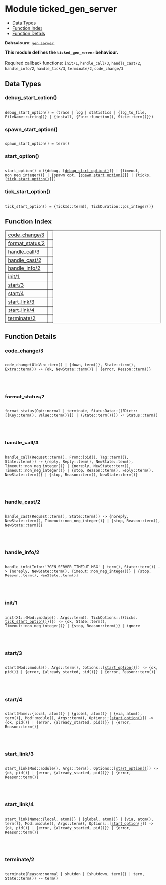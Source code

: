 

# Module ticked_gen_server #
* [Data Types](#types)
* [Function Index](#index)
* [Function Details](#functions)

__Behaviours:__ [`gen_server`](gen_server.md).

__This module defines the `ticked_gen_server` behaviour.__
<br></br>
 Required callback functions: `init/1`, `handle_call/3`, `handle_cast/2`, `handle_info/2`, `handle_tick/3`, `terminate/2`, `code_change/3`.

<a name="types"></a>

## Data Types ##




### <a name="type-debug_start_option">debug_start_option()</a> ###



<pre><code>
debug_start_option() = (trace | log | statistics | {log_to_file, FileName::string()} | {install, {Func::function(), State::term()}})
</code></pre>





### <a name="type-spawn_start_option">spawn_start_option()</a> ###



<pre><code>
spawn_start_option() = term()
</code></pre>





### <a name="type-start_option">start_option()</a> ###



<pre><code>
start_option() = ({debug, [<a href="#type-debug_start_option">debug_start_option()</a>]} | {timeout, non_neg_integer()} | {spawn_opt, [<a href="#type-spawn_start_option">spawn_start_option()</a>]} | {ticks, [<a href="#type-tick_start_option">tick_start_option()</a>]})
</code></pre>





### <a name="type-tick_start_option">tick_start_option()</a> ###



<pre><code>
tick_start_option() = {TickId::term(), TickDuration::pos_integer()}
</code></pre>


<a name="index"></a>

## Function Index ##


<table width="100%" border="1" cellspacing="0" cellpadding="2" summary="function index"><tr><td valign="top"><a href="#code_change-3">code_change/3</a></td><td></td></tr><tr><td valign="top"><a href="#format_status-2">format_status/2</a></td><td></td></tr><tr><td valign="top"><a href="#handle_call-3">handle_call/3</a></td><td></td></tr><tr><td valign="top"><a href="#handle_cast-2">handle_cast/2</a></td><td></td></tr><tr><td valign="top"><a href="#handle_info-2">handle_info/2</a></td><td></td></tr><tr><td valign="top"><a href="#init-1">init/1</a></td><td></td></tr><tr><td valign="top"><a href="#start-3">start/3</a></td><td></td></tr><tr><td valign="top"><a href="#start-4">start/4</a></td><td></td></tr><tr><td valign="top"><a href="#start_link-3">start_link/3</a></td><td></td></tr><tr><td valign="top"><a href="#start_link-4">start_link/4</a></td><td></td></tr><tr><td valign="top"><a href="#terminate-2">terminate/2</a></td><td></td></tr></table>


<a name="functions"></a>

## Function Details ##

<a name="code_change-3"></a>

### code_change/3 ###


<pre><code>
code_change(OldVsn::term() | {down, term()}, State::term(), Extra::term()) -&gt; {ok, NewState::term()} | {error, Reason::term()}
</code></pre>

<br></br>



<a name="format_status-2"></a>

### format_status/2 ###


<pre><code>
format_status(Opt::normal | terminate, StatusData::[(PDict::[{Key::term(), Value::term()}]) | (State::term())]) -&gt; Status::term()
</code></pre>

<br></br>



<a name="handle_call-3"></a>

### handle_call/3 ###


<pre><code>
handle_call(Request::term(), From::{pid(), Tag::term()}, State::term()) -&gt; {reply, Reply::term(), NewState::term(), Timeout::non_neg_integer()} | {noreply, NewState::term(), Timeout::non_neg_integer()} | {stop, Reason::term(), Reply::term(), NewState::term()} | {stop, Reason::term(), NewState::term()}
</code></pre>

<br></br>



<a name="handle_cast-2"></a>

### handle_cast/2 ###


<pre><code>
handle_cast(Request::term(), State::term()) -&gt; {noreply, NewState::term(), Timeout::non_neg_integer()} | {stop, Reason::term(), NewState::term()}
</code></pre>

<br></br>



<a name="handle_info-2"></a>

### handle_info/2 ###


<pre><code>
handle_info(Info::'?GEN_SERVER_TIMEOUT_MSG' | term(), State::term()) -&gt; {noreply, NewState::term(), Timeout::non_neg_integer()} | {stop, Reason::term(), NewState::term()}
</code></pre>

<br></br>



<a name="init-1"></a>

### init/1 ###


<pre><code>
init(X1::{Mod::module(), Args::term(), TickOptions::[{ticks, <a href="#type-tick_start_option">tick_start_option()</a>}]}) -&gt; {ok, State::term(), Timeout::non_neg_integer()} | {stop, Reason::term()} | ignore
</code></pre>

<br></br>



<a name="start-3"></a>

### start/3 ###


<pre><code>
start(Mod::module(), Args::term(), Options::[<a href="#type-start_option">start_option()</a>]) -&gt; {ok, pid()} | {error, {already_started, pid()}} | {error, Reason::term()}
</code></pre>

<br></br>



<a name="start-4"></a>

### start/4 ###


<pre><code>
start(Name::{local, atom()} | {global, atom()} | {via, atom(), term()}, Mod::module(), Args::term(), Options::[<a href="#type-start_option">start_option()</a>]) -&gt; {ok, pid()} | {error, {already_started, pid()}} | {error, Reason::term()}
</code></pre>

<br></br>



<a name="start_link-3"></a>

### start_link/3 ###


<pre><code>
start_link(Mod::module(), Args::term(), Options::[<a href="#type-start_option">start_option()</a>]) -&gt; {ok, pid()} | {error, {already_started, pid()}} | {error, Reason::term()}
</code></pre>

<br></br>



<a name="start_link-4"></a>

### start_link/4 ###


<pre><code>
start_link(Name::{local, atom()} | {global, atom()} | {via, atom(), term()}, Mod::module(), Args::term(), Options::[<a href="#type-start_option">start_option()</a>]) -&gt; {ok, pid()} | {error, {already_started, pid()}} | {error, Reason::term()}
</code></pre>

<br></br>



<a name="terminate-2"></a>

### terminate/2 ###


<pre><code>
terminate(Reason::normal | shutdon | {shutdown, term()} | term, State::term()) -&gt; term()
</code></pre>

<br></br>



